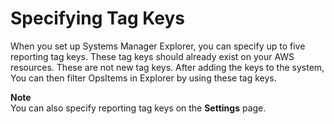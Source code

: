 # Specifying Tag Keys<a name="Explorer-setup-tag-keys"></a>

When you set up Systems Manager Explorer, you can specify up to five reporting tag keys\. These tag keys should already exist on your AWS resources\. These are not new tag keys\. After adding the keys to the system, You can then filter OpsItems in Explorer by using these tag keys\.

**Note**  
You can also specify reporting tag keys on the **Settings** page\.
